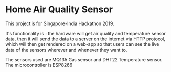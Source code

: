 <h1>Home Air Quality Sensor</h1>

<p>This project is for Singapore-India Hackathon 2019. </p>
<p>It's functionality is : the hardware will get air quality and temperature sensor data, then it will send the data to a server on the internet via HTTP protocol, which will then get rendered on a web-app so that users can see the live data of the sensors wherever and whenever they want to. </p>
<p>The sensors used are MQ135 Gas sensor and DHT22 Temperature sensor. The microcontroller is ESP8266</p>
